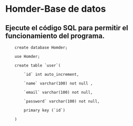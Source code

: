 # Homder-Base de datos
Ejecute el código SQL para permitir el funcionamiento del programa.
-------------------------------------------------------------------
```MySql
    create database Homder;

    use Homder;

    create table `user`(

        `id` int auto_increment,

        `name` varchar(100) not null ,

        `email` varchar(100) not null,

        `password` varchar(100) not null,

        primary key (`id`)

    )
```

